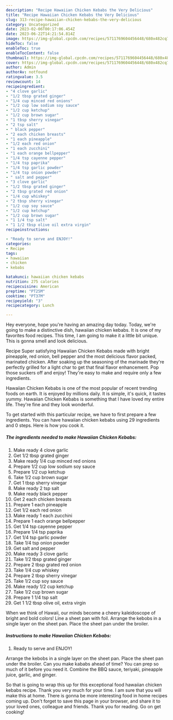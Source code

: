 ```yaml
---
description: "Recipe Hawaiian Chicken Kebabs the Very Delicious"
title: "Recipe Hawaiian Chicken Kebabs the Very Delicious"
slug: 313-recipe-hawaiian-chicken-kebabs-the-very-delicious
category: Uncategorized
date: 2023-02-06T00:17:06.454Z
date: 2023-06-22T14:21:54.814Z
image: https://img-global.cpcdn.com/recipes/5711769604456448/680x482cq70/hawaiian-chicken-kebabs-recipe-main-photo.jpg
hideToc: false
enableToc: true
enableTocContent: false
thumbnail: https://img-global.cpcdn.com/recipes/5711769604456448/680x482cq70/hawaiian-chicken-kebabs-recipe-main-photo.jpg
cover: https://img-global.cpcdn.com/recipes/5711769604456448/680x482cq70/hawaiian-chicken-kebabs-recipe-main-photo.jpg
author: Admin
authorAv: notfound
ratingvalue: 3.5
reviewcount: 14
recipeingredient:
- "4 clove garlic"
- "1/2 tbsp grated ginger"
- "1/4 cup minced red onions"
- "1/2 cup low sodium soy sauce"
- "1/2 cup ketchup"
- "1/2 cup brown sugar"
- "1 tbsp sherry vinegar"
- "2 tsp salt"
- " black pepper"
- "2 each chicken breasts"
- "1 each pineapple"
- "1/2 each red onion"
- "1 each zucchini"
- "1 each orange bellpepper"
- "1/4 tsp cayenne pepper"
- "1/4 tsp paprika"
- "1/4 tsp garlic powder"
- "1/4 tsp onion powder"
- " salt and pepper"
- "3 clove garlic"
- "1/2 tbsp grated ginger"
- "2 tbsp grated red onion"
- "1/4 cup whiskey"
- "2 tbsp sherry vinegar"
- "1/2 cup soy sauce"
- "1/2 cup ketchup"
- "1/2 cup brown sugar"
- "1 1/4 tsp salt"
- "1 1/2 tbsp olive oil extra virgin"
recipeinstructions:

- "Ready to serve and ENJOY!"
categories:
- Recipe
tags:
- hawaiian
- chicken
- kebabs

katakunci: hawaiian chicken kebabs 
nutrition: 275 calories
recipecuisine: American
preptime: "PT25M"
cooktime: "PT37M"
recipeyield: "3"
recipecategory: Lunch

---
```



Hey everyone, hope you're having an amazing day today. Today, we're going to make a distinctive dish, hawaiian chicken kebabs. It is one of my favorites food recipes. This time, I am going to make it a little bit unique. This is gonna smell and look delicious.

Recipe Super satisfying Hawaiian Chicken Kebabs made with bright pineapple, red onion, bell pepper and the most delicious flavor packed, marinated chicken. After soaking up the seasoning of the marinade they&#39;re perfectly grilled for a light char to get that final flavor enhancement. Pop those suckers off and enjoy! They&#39;re easy to make and require only a few ingredients.

Hawaiian Chicken Kebabs is one of the most popular of recent trending foods on earth. It is enjoyed by millions daily. It is simple, it's quick, it tastes yummy. Hawaiian Chicken Kebabs is something that I have loved my entire life. They're fine and they look wonderful.


To get started with this particular recipe, we have to first prepare a few ingredients. You can have hawaiian chicken kebabs using 29 ingredients and 0 steps. Here is how you cook it.

<!--inarticleads1-->

##### The ingredients needed to make Hawaiian Chicken Kebabs:

1. Make ready 4 clove garlic
1. Get 1/2 tbsp grated ginger
1. Make ready 1/4 cup minced red onions
1. Prepare 1/2 cup low sodium soy sauce
1. Prepare 1/2 cup ketchup
1. Take 1/2 cup brown sugar
1. Get 1 tbsp sherry vinegar
1. Make ready 2 tsp salt
1. Make ready  black pepper
1. Get 2 each chicken breasts
1. Prepare 1 each pineapple
1. Get 1/2 each red onion
1. Make ready 1 each zucchini
1. Prepare 1 each orange bellpepper
1. Get 1/4 tsp cayenne pepper
1. Prepare 1/4 tsp paprika
1. Get 1/4 tsp garlic powder
1. Take 1/4 tsp onion powder
1. Get  salt and pepper
1. Make ready 3 clove garlic
1. Take 1/2 tbsp grated ginger
1. Prepare 2 tbsp grated red onion
1. Take 1/4 cup whiskey
1. Prepare 2 tbsp sherry vinegar
1. Take 1/2 cup soy sauce
1. Make ready 1/2 cup ketchup
1. Take 1/2 cup brown sugar
1. Prepare 1 1/4 tsp salt
1. Get 1 1/2 tbsp olive oil, extra virgin


When we think of Hawaii, our minds become a cheery kaleidoscope of bright and bold colors! Line a sheet pan with foil. Arrange the kebobs in a single layer on the sheet pan. Place the sheet pan under the broiler. 

<!--inarticleads2-->

##### Instructions to make Hawaiian Chicken Kebabs:


1. Ready to serve and ENJOY!

Arrange the kebobs in a single layer on the sheet pan. Place the sheet pan under the broiler. Can you make kababs ahead of time? You can prep so much of it before you need it. Combine the BBQ sauce, teriyaki, pineapple juice, garlic, and ginger. 

So that is going to wrap this up for this exceptional food hawaiian chicken kebabs recipe. Thank you very much for your time. I am sure that you will make this at home. There is gonna be more interesting food in home recipes coming up. Don't forget to save this page in your browser, and share it to your loved ones, colleague and friends. Thank you for reading. Go on get cooking!
